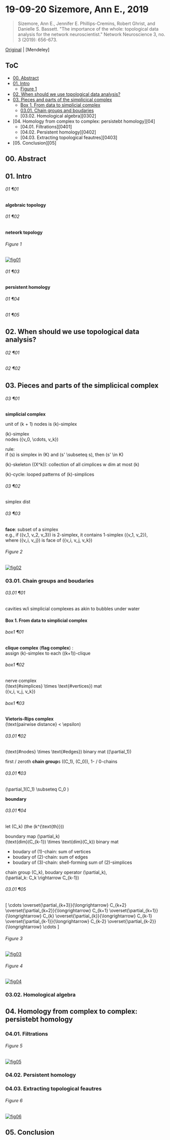 <!--
Filename: 	190920_SizemoreAnnE_2019.md
Project: 	/Users/shume/Documents/Cahier
Author: 	shumez <https://github.com/shumez>
Created: 	2019-09-20 15:14:4
Modified: 	2019-09-23 15:35:57
-----
Copyright (c) 2019 shumez
-->

# 19-09-20 Sizemore, Ann E., 2019

> Sizemore, Ann E., Jennifer E. Phillips-Cremins, Robert Ghrist, and Danielle S. Bassett. "The importance of the whole: topological data analysis for the network neuroscientist." Network Neuroscience 3, no. 3 (2019): 656-673.


[Original] | [Mendeley]


## ToC

- [00. Abstract][00]
- [01. Intro][01]
	- [Figure 1][figure1]
- [02. When should we use topological data analysis?][02]
- [03. Pieces and parts of the simplicical complex][03]
	- [Box 1. From data to simplicial complex][box01]
	- [03.01. Chain groups and boudaries][0301]
	- [03.02. Homological algebra][0302]
- [04. Homology from complex to complex: persistebt homology][04]
	- [04.01. Filtrations][0401]
	- [04.02. Persistent homology][0402]
	- [04.03. Extracting topological feautres][0403]
- [05. Conclusion][05]


## 00. Abstract


## 01. Intro

###### 01 ¶01

**algebraic topology**

###### 01 ¶02

**neteork topology**


###### Figure 1

[![fig01][fig01]][fig01]

###### 01 ¶03

**persistent homology**

###### 01 ¶04

###### 01 ¶05


## 02. When should we use topological data analysis?

###### 02 ¶01

###### 02 ¶02


## 03. Pieces and parts of the simplicical complex

###### 03 ¶01

**simplicial complex**

unit of \(k + 1\) nodes is \(k\)-simplex

\(k\)-simplex  
nodes \(\{v_0, \cdots, v_k\}\)

rule:  
if \(s\) is simplex in \(K\) and \(s' \subseteq s\), then \(s' \in K\)

\(k\)-skeleton (\(X^k\)): collection of all cimplices w dim at most \(k\)

\(k\)-cycle: looped patterns of \(k\)-simplices

###### 03 ¶02

simplex dist

###### 03 ¶03

**face**: subset of a simplex  
e.g., if \(\{v_1, v_2, v_3\}\) is 2-simplex, it contains 1-simplex \(\{v_1, v_2\}\),  
where \(\{v_i, v_j\}\) is face of \(\{v_i, v_j, v_k\}\) 

###### Figure 2
[![fig02][fig02]][fig02]

### 03.01. Chain groups and boudaries

###### 03.01 ¶01
<!-- We imagine cavities -->

cavities w/i simplicial complexes as akin to bubbles under water

#### Box 1. From data to simplicial complex

###### box1 ¶01
<!-- There are multiple -->

**clique complex** (**flag complex**) :  
assign \(k\)-simplex to each \((k+1)\)-clique 

###### box1 ¶02
<!-- A second interesting -->

nerve complex  
\(\text{#simplices} \times \text{#vertices}\) mat  
\(\{v_i, v_j, v_k\}\)

###### box1 ¶03
<!-- If the data -->

**Vietoris-Rips complex**  
\(\text{pairwise distance} < \epsilon\)


###### 03.01 ¶02
<!-- Let’s begin with -->

\(\text{#nodes} \times \text{#edges}\) binary mat (\(\partial_1\))

first / zeroth **chain group**s (\(C_1\), \(C_0\)), 1- / 0-chains

###### 03.01 ¶03
<!-- This matrix houses -->

\(\partial_1(C_1) \subseteq C_0 \)

**boundary**

###### 03.01 ¶04
<!-- Now we again -->

let \(C_k\) (the \(k^{\text{th}}\)) 

boundary map \(\partial_k\)  
\(\text{dim}(C_{k-1}) \times \text{dim}(C_k)\) binary mat

- boudary of \(1\)-chain: sum of vertices
- boudary of \(2\)-chain: sum of edges
- boudary of \(3\)-chain: shell-forming sum of \(2\)-simplices 

chain group \(C_k\), boudary operator \(\partial_k\),   
\(\partial_k: C_k \rightarrow C_{k-1}\)


###### 03.01 ¶05
<!-- To summarize: we -->

\[  \cdots \overset{\partial_{k+3}}{\longrightarrow} C_{k+2} \overset{\partial_{k+2}}{\longrightarrow} C_{k+1} \overset{\partial_{k+1}}{\longrightarrow} C_{k} \overset{\partial_{k}}{\longrightarrow} C_{k-1} \overset{\partial_{k-1}}{\longrightarrow} C_{k-2} \overset{\partial_{k-2}}{\longrightarrow} \cdots \]


###### Figure 3
[![fig03][fig03]][fig03]
###### Figure 4
[![fig04][fig04]][fig04]
### 03.02. Homological algebra
## 04. Homology from complex to complex: persistebt homology
### 04.01. Filtrations
###### Figure 5
[![fig05][fig05]][fig05]
### 04.02. Persistent homology
### 04.03. Extracting topological feautres
###### Figure 6
[![fig06][fig06]][fig06]
## 05. Conclusion

##
<!-- -------------------------------------------- -->

<!-- toc -->
[00]: #00_abstract
[01]: #01_intro
[figure1]: #figure1
[02]: #02_when_should_we_use_topological_data_analysis
[03]: #03_pieces_and_parts_of_the_simplicical_complex
[box01]: #box_1_from_data_to_simplicial_complex
[0301]: #0301_chain_groups_and_boudaries

<!-- ref -->
[Original]: 
[Mendenley]:
[ref01]: .

[simplicial homology]: https://en.wikipedia.org/wiki/Simplicial_homology

<!-- fig -->
[fig01]: https://www.mitpressjournals.org/na101/home/literatum/publisher/mit/journals/content/netn/2019/netn.2019.3.issue-3/netn_a_00073/20190710/images/large/00073f01c.jpeg
[fig02]: https://www.mitpressjournals.org/na101/home/literatum/publisher/mit/journals/content/netn/2019/netn.2019.3.issue-3/netn_a_00073/20190710/images/large/00073f02c.jpeg
[fig03]: https://www.mitpressjournals.org/na101/home/literatum/publisher/mit/journals/content/netn/2019/netn.2019.3.issue-3/netn_a_00073/20190710/images/large/00073f03c.jpeg
[fig04]: https://www.mitpressjournals.org/na101/home/literatum/publisher/mit/journals/content/netn/2019/netn.2019.3.issue-3/netn_a_00073/20190710/images/large/00073f04c.jpeg
[fig05]: https://www.mitpressjournals.org/na101/home/literatum/publisher/mit/journals/content/netn/2019/netn.2019.3.issue-3/netn_a_00073/20190710/images/large/00073f05c.jpeg
[fig06]: https://www.mitpressjournals.org/na101/home/literatum/publisher/mit/journals/content/netn/2019/netn.2019.3.issue-3/netn_a_00073/20190710/images/large/00073f06c.jpeg

<!-- <style type="text/css"> 
	img{width: 50%; }/**float: left;}
</style>-->